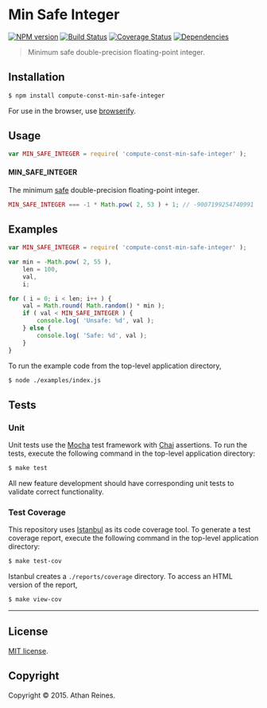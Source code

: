 Min Safe Integer
===
[![NPM version][npm-image]][npm-url] [![Build Status][travis-image]][travis-url] [![Coverage Status][coveralls-image]][coveralls-url] [![Dependencies][dependencies-image]][dependencies-url]

> Minimum safe double-precision floating-point integer.


## Installation

``` bash
$ npm install compute-const-min-safe-integer
```

For use in the browser, use [browserify](https://github.com/substack/node-browserify).


## Usage

``` javascript
var MIN_SAFE_INTEGER = require( 'compute-const-min-safe-integer' );
```

#### MIN_SAFE_INTEGER

The minimum [safe](http://www.2ality.com/2013/10/safe-integers.html) double-precision floating-point integer.

``` javascript
MIN_SAFE_INTEGER === -1 * Math.pow( 2, 53 ) + 1; // -9007199254740991
```



## Examples

``` javascript
var MIN_SAFE_INTEGER = require( 'compute-const-min-safe-integer' );

var min = -Math.pow( 2, 55 ),
	len = 100,
	val,
	i;

for ( i = 0; i < len; i++ ) {
	val = Math.round( Math.random() * min );
	if ( val < MIN_SAFE_INTEGER ) {
		console.log( 'Unsafe: %d', val );
	} else {
		console.log( 'Safe: %d', val );
	}
}
```

To run the example code from the top-level application directory,

``` bash
$ node ./examples/index.js
```


## Tests

### Unit

Unit tests use the [Mocha](http://mochajs.org/) test framework with [Chai](http://chaijs.com) assertions. To run the tests, execute the following command in the top-level application directory:

``` bash
$ make test
```

All new feature development should have corresponding unit tests to validate correct functionality.


### Test Coverage

This repository uses [Istanbul](https://github.com/gotwarlost/istanbul) as its code coverage tool. To generate a test coverage report, execute the following command in the top-level application directory:

``` bash
$ make test-cov
```

Istanbul creates a `./reports/coverage` directory. To access an HTML version of the report,

``` bash
$ make view-cov
```


---
## License

[MIT license](http://opensource.org/licenses/MIT). 


## Copyright

Copyright &copy; 2015. Athan Reines.


[npm-image]: http://img.shields.io/npm/v/compute-const-min-safe-integer.svg
[npm-url]: https://npmjs.org/package/compute-const-min-safe-integer

[travis-image]: http://img.shields.io/travis/compute-io/const-min-safe-integer/master.svg
[travis-url]: https://travis-ci.org/compute-io/const-min-safe-integer

[coveralls-image]: https://img.shields.io/coveralls/compute-io/const-min-safe-integer/master.svg
[coveralls-url]: https://coveralls.io/r/compute-io/const-min-safe-integer?branch=master

[dependencies-image]: http://img.shields.io/david/compute-io/const-min-safe-integer.svg
[dependencies-url]: https://david-dm.org/compute-io/const-min-safe-integer

[dev-dependencies-image]: http://img.shields.io/david/dev/compute-io/const-min-safe-integer.svg
[dev-dependencies-url]: https://david-dm.org/dev/compute-io/const-min-safe-integer

[github-issues-image]: http://img.shields.io/github/issues/compute-io/const-min-safe-integer.svg
[github-issues-url]: https://github.com/compute-io/const-min-safe-integer/issues
